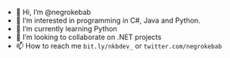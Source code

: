 - 👋 Hi, I’m @negrokebab
- 👀 I’m interested in programming in C#, Java and Python.
- 🌱 I’m currently learning Python
- 💞️ I’m looking to collaborate on .NET projects
- 📫 How to reach me `bit.ly/nkbdev_` or `twitter.com/negrokebab`

<!---
negrokebab/negrokebab is a ✨ special ✨ repository because its `README.md` (this file) appears on your GitHub profile.
You can click the Preview link to take a look at your changes.
--->
